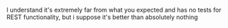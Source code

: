 I understand it's extremely far from what you expected and has no tests for REST functionality, but i suppose it's better than absolutely nothing
